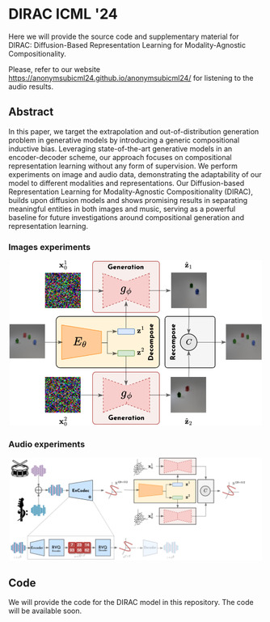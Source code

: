 # DIRAC ICML '24

Here we will provide the source code and supplementary material for DIRAC: Diffusion-Based Representation Learning for Modality-Agnostic Compositionality.

Please, refer to our website https://anonymsubicml24.github.io/anonymsubicml24/ for listening to the audio results.

## Abstract

In this paper, we target the extrapolation and out-of-distribution generation problem in generative models by introducing a generic compositional inductive bias. Leveraging state-of-the-art generative models in an encoder-decoder scheme, our approach focuses on compositional representation learning without any form of supervision. We perform experiments on image and audio data, demonstrating the adaptability of our model to different modalities and representations. Our Diffusion-based Representation Learning for Modality-Agnostic Compositionality (DIRAC), builds upon diffusion models and shows promising results in separating meaningful entities in both images and music, serving as a powerful baseline for future investigations around compositional generation and representation learning. 

### Images experiments

<p align="center">
  <img src="./docs/assets/img/model_images.png" width="500" title="hover text">
</p>

### Audio experiments

<p align="center">
  <img src="./docs/assets/img/model_audio.png" width="500" title="hover text">
</p>

## Code

We will provide the code for the DIRAC model in this repository. The code will be available soon.